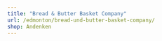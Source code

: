 ```yaml
---
title: "Bread & Butter Basket Company"
url: /edmonton/bread-und-butter-basket-company/
shop: Andenken
---
```

